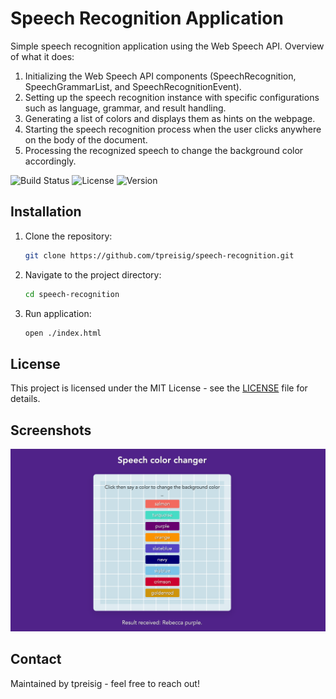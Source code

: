 # Speech Recognition Application

Simple speech recognition application using the Web Speech API. 
Overview of what it does:
 1. Initializing the Web Speech API components (SpeechRecognition, SpeechGrammarList, and SpeechRecognitionEvent).
 2. Setting up the speech recognition instance with specific configurations such as language, grammar, and result handling.
 3. Generating a list of colors and displays them as hints on the webpage.
 4. Starting the speech recognition process when the user clicks anywhere on the body of the document.
 5. Processing the recognized speech to change the background color accordingly.

![Build Status](https://img.shields.io/badge/build-passing-brightgreen)
![License](https://img.shields.io/badge/license-MIT-blue.svg)
![Version](https://img.shields.io/badge/version-1.0.0-orange)

## Installation

1. Clone the repository:
   ```bash
   git clone https://github.com/tpreisig/speech-recognition.git
   ```
2. Navigate to the project directory:
   ```bash
   cd speech-recognition
   ```
3. Run application:
   ```bash
   open ./index.html
   ```

## License

This project is licensed under the MIT License - see the [LICENSE](LICENSE) file for details.

## Screenshots

![Screenshot](screenshots/recognition.png)

## Contact

Maintained by tpreisig - feel free to reach out!
